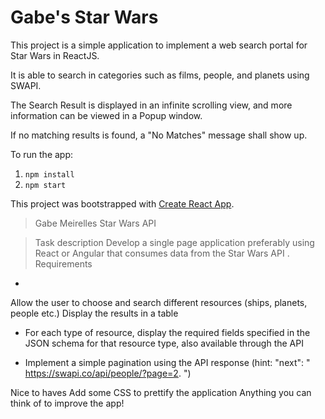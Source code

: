 # Gabe's Star Wars
This project is a simple application to implement a web search portal for Star Wars in ReactJS.

It is able to search in categories such as films, people, and planets using SWAPI.

The Search Result is displayed in an infinite scrolling view, and more information can be viewed in a Popup window.

If no matching results is found, a "No Matches" message shall show up. 

To run the app:

1. `npm install`
2.  `npm start` 

This project was bootstrapped with [Create React App](https://github.com/facebookincubator/create-react-app).

>Gabe Meirelles Star Wars API 

>Task description
Develop a single page application preferably using React or Angular that consumes data from
the  Star Wars API .
Requirements
-
Allow the user to choose and search different resources (ships, planets, people etc.)
Display the results in a table

- For each type of resource, display the required fields specified in the
JSON schema for that resource type, also available through the API

- Implement a simple pagination  using the API response
(hint: "next": " https://swapi.co/api/people/?page=2. ")


Nice to haves
Add some CSS to prettify the application
Anything you can think of to improve the app!

